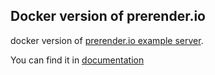## Docker version of prerender.io

docker version of [prerender.io example server](https://github.com/prerender/prerender).

You can find it in [documentation](https://prerender.io/documentation)
